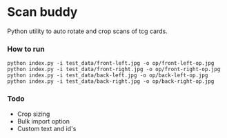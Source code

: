 # Scan buddy
Python utility to auto rotate and crop scans of tcg cards.

### How to run
``` 
python index.py -i test_data/front-left.jpg -o op/front-left-op.jpg
python index.py -i test_data/front-right.jpg -o op/front-right-op.jpg
python index.py -i test_data/back-left.jpg -o op/back-left-op.jpg
python index.py -i test_data/back-right.jpg -o op/back-right-op.jpg
```
### Todo
- Crop sizing
- Bulk import option
- Custom text and id's
